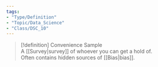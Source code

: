 ```yaml
---
tags:  
- "Type/Definition"  
- "Topic/Data_Science"  
- "Class/DSC_10"  
---
```

  
> [!definition] Convenience Sample  
> A [[Survey|survey]] of whoever you can get a hold of.  
> Often contains hidden sources of [[Bias|bias]].  
